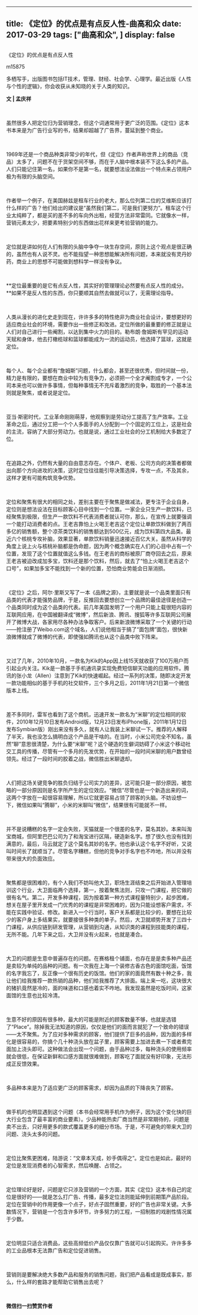 
---
title:   《定位》的优点是有点反人性-曲高和众
date: 2017-03-29
tags: ["曲高和众", ]
display: false
---


## 



《定位》的优点是有点反人性




m15875




多栖写手，出版图书包括IT技术，管理、财经、社会学、心理学。最近出版《人性与个性的逻辑》，你会收获从未知晓的关于人类的知识。


**文 | 孟庆祥**

&nbsp;

虽然很多人把定位归为营销理念，但这个词通常用于更广泛的范围。《定位》这本书本来是为广告行业写的书，结果却超越了广告界，蔓延到整个商业。

&nbsp;

1969年还是一个商品种类非常少的年代，但《定位》作者声称世界上的商品（竞品）太多了，问题不在于货架空间不够，而在于人脑中根本装不下这么多的产品。人们只能记住第一名，如果你不是第一名，就要想法设法做出一个特点来占领用户极为有限的头脑空间。

&nbsp;

作者举一个例子，在美国赫兹是租车行业的老大，那么位列第二位的艾维斯应该打什么样的广告？他们给出的建议是“虽然我们第二，可是我们更努力”。租车这个行业太纯粹了，都是买的差不多的车向外出租，经营方法非常雷同。它就像水一样，营销元素太少，把要素特别少的东西做出花样来更考验营销的能力。

&nbsp;

定位就是讲如何在人们有限的头脑中争夺一块生存空间，原则上这个观点是很正确的，虽然也有人说不灵。也不能指望一种思想能解决所有问题，本来就没有灵丹妙药，商业上的思想不可能做到想科学一样没有争议。

&nbsp;

**定位最重要的是它有点反人性，其实好的管理理论必然要有点反人性的成分。**如果不是反人性的东西，你只要顺其自然去做就可以了，无需理论指导。

&nbsp;

人类从漫长的进化史走到现在，许许多多的特性绝非为商业社会设计，要想更好的适应商业社会的环境，需要作出一些修正和改进。定位所做的最重要的修正就是让人们对自己进行一些阉割，以达到集中火力的目的。勒布朗·詹姆斯有罕见的运动天赋和身体，他去打橄榄球和篮球都能成为一流的运动员，他选择了篮球，这就是定位。

&nbsp;

每个人、每个企业都有“詹姆斯”问题，什么都会，甚至还很优秀，但时间就一份，精力是有限的，要想在商业中较为有竞争力，必须把一个全才阉割成专才，一个公司本来也可以做许多事情，但每种事情无不充斥着激烈的竞争，取胜的一个基本法则就是聚焦，或者说是定位。

&nbsp;

亚当·斯密时代，工业革命刚刚萌芽，他观察到是劳动分工提高了生产效率。工业革命之后，通过分工把一个个人多面手的人分配到一个个固定的工位上，这是社会的主流，容纳了大部分劳动力。也就是说，通过工业社会的分工机制给大多数定了位。

&nbsp;

在追路之外，仍然有大量的自由意志存在。个体户、老板、公司方向的决策者都做出向那个方向进攻的决策，这时定位往往能引导决策选择，专攻一点，不及其余，这样才更有可能构筑竞争优势。

&nbsp;

定位和聚焦有很大的相同之处，差别主要在于聚焦是做减法，更专注于企业自身，定位则是想法设法在目标顾客心目中找到一个位置。一家企业只生产一款饮料，已经聚焦到极限，但生产一款饮料不代表消费者就认可你，那么，在宣传上就要强调一个能打动消费者的点。王老吉靠怕上火喝王老吉这个定位让单款饮料做到了两百多亿的销售额，整个凉茶类饮料的销售额达到500亿元，成为饮料第四大品类。最近六个核桃专攻补脑，效果显著，单款饮料销量迅速接近百亿大关。虽然从科学的角度上说上火与核桃补脑都是伪命题，因为两个概念确实在人们的心目中占有一个位置，发现了这个位置就值这么多钱。在王老吉的商标被原厂商夺回去之后，原来王老吉被迫改成加多宝，饮料还是那个饮料，然后，就去了“怕上火喝王老吉这个口号”，如果加多宝不能找到一个新的位置，恐怕商业势能会日渐消损。

&nbsp;

《定位》之后，阿尔·里斯又写了一本《品牌之源》，主要就是说一个品类里面只有品类的代表才能强势品牌，于是，反推回去要想创立一个品牌的最佳途径是创造一个品类同时成为这个品类的代表。前几年美国发明了一个用户只能上载很短内容的互联网应用，在中国被翻译成“微博”，然后新浪、腾讯、搜狐等许多互联网公司展开了微博大战，各家用尽各种办法争取客户。后来新浪微博采取了一个关键的行动——抢注册了Weibo.com这个域名，人们说他相当于搞了“面包牌”面包，很快新浪微博就成了微博的代表，即使强如腾讯也从这个品类中败下阵来。

&nbsp;

又过了几年，2010年10月，一款名为Kik的App因上线15天就收获了100万用户而引起业内关注。Kik是一款基于手机通讯录实现免费短信聊天功能的应用软件。腾讯的张小龙（Allen）注意到了Kik的快速崛起。经过一系列的决策，随即决定开发一款功能相似的基于手机的社交软件，三个多月之后，2011年1月21日第一个微信版本上线。

&nbsp;

差不多同时，雷军也看到了这个商机，迅速开发一款名为“米聊”的定位相同的软件，2010年12月10日发布Android版，12月23日发布iPhone版，2011年1月12日发布Symbian版）刚出来没有多久，就有人让我装上米聊试一下。推荐的人解释了半天，我也没怎么搞明白这个产品是干啥的。在当时，小米公司完全不知名，虽然“聊”意思很清楚，为什么要“米聊”呢？这个硬造的生僻词妨碍了小米这个移动社交工具的传播，尽管有一个多月的先发优势，在开始的一段时间米聊的用户数曾经领先。经过了一段时间的胶着之战，微信胜出米聊退却。

&nbsp;

人们把这场关键竞争的胜负归结于公司实力的差异，这可能只是一部分原因，被忽略的一部分原因则是名字所产生的定位效应。“微信”尽管也是一个新造出来的词，这两个字放在一起很容易理解，所以它就更容易占领了顾客的头脑。不妨设想一下，微信如果叫“腾聊”，小米的米聊叫“微信”，结果很有可能就不一样。

&nbsp;

并不是说糟糕的名字一定会失败，天猫就是一个很差的名字，莫名其妙。本来叫淘宝商城，但阿里巴巴公司为了和淘宝进行区隔，硬造新名字。想了很久也没有找到满意的，最后，马云就定了这个莫名其妙的名字。他也承认这个名字不好听，又说叫时间长了就顺当了。尽管名字糟糕，但他的竞争对手名字也不咋地，所以并没有带来很大的负面效应。

&nbsp;

聚焦都是很困难的，有个人我们不妨叫他大卫，职场生涯结束之后开始进入管理培训这个行业，大卫面临两个选择，第一，按着聚焦法则，只攻一门课程，把它做的很有名气。第二，开发多种课程，因为按着第一种方式课程量特别少，起步困难，想关在屋子里开发成一门优秀的的课程是非常困难的，因为只能设想客户需求，不能在实践中验证、修改。新进入一个行当时，客户关系都是比较少的，要想在比较少的客户身上多结果实，就要接很多种类的单子。然后，大卫就顺势开发了三四十门课程，从供应链到研发管理，从营销到沟通，从知识类的课程到技能类的课程，无所不能。几年下来之后，大卫并没有火起来，也就是凑合。

&nbsp;

大卫的问题是生意中普遍存在的问题。在赛格租个铺面，也存在是是卖多种产品还是卖较为单纯的品种的问题。有一次我在上海一个装修古香古色的面馆吃面，饭馆的名字我忘了，反正像一个很有历史的饭馆。他们的家的面竟然有数十种之多，我让他们给我推荐一款热销的品种，他们给我推荐了大排面。端上来一吃，这块很大的猪扒竟然是冷的，面的味道和口感也着实不咋地。我发现虽然是吃饭时间，这家面馆的生意也比较冷清。

&nbsp;

生意不好的原因有很多种，最大的可能是附近的顾客数量不够，也就是选错了“Place”。除掉我无法知道的原因，仅仅是他们的面而言就犯了一个致命的错误——太不聚焦。为了应对多种需求的顾客，他们提供了巨多的品种，因为面的多样化是很容易的，你搞个几十种浇头放在盆子里，顾客需要上加进去煮一下或者煮完面加上浇头即可。这种做法会出现一个问题，由于品种过多，每种浇头的使用频率就会很低，在保证新鲜和口感方面就很难做到，顾客吃了面就没有好印象，无法形成正反馈效果。

&nbsp;

多品种本来是为了适应更广泛的顾客需求，却因为品质的下降丧失了顾客。

&nbsp;

做手机的也明显遇到这个问题（本书会经常用手机作为例子，因为这个变化快的巨大行业包含了最丰富的商业要素）。少品种能热卖厂商当然是非常期待的，问题是卖不出去，只好用更多的款式覆盖更多的细分市场。于是，不可避免的带来大卫的问题、浇头太多的问题。

&nbsp;

定位比聚焦更困难，陆游说：“文章本天成，妙手偶得之”。定位也是如此，最好的定位是发现消费者的心智需求，然后唤醒、占领之。

&nbsp;

定位理论好是好，问题是它只涉及营销的一个方面，其实《定位》这本书自己的定位是很好的——就是怎么打广告、传播，最多定位法则能延伸到前期策产品阶段。定位在营销中的作用更像一个点子，好点子固然重要，好的广告也非常关键。大多数情况下，营销是一个包含许多环节，许多努力的工程，一招制胜的戏剧性情况属于少数。

&nbsp;

定位明显只适合消费品，这些高频低价产品仅仅靠广告就可以引起购买。许许多多的工业品根本无法靠广告和定位促进销售。

&nbsp;

营销则是要解决绝大多数产品和服务的销售问题，我们把产品看成是既成事实，那么，什么样的套路才能帮助它销售出去呢？

&nbsp;




**微信扫一扫赞赏作者**













